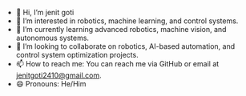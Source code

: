 - 👋 Hi, I’m jenit goti
- 👀 I’m interested in robotics, machine learning, and control systems.
- 🌱 I’m currently learning advanced robotics, machine vision, and autonomous systems.
- 💞️ I’m looking to collaborate on robotics, AI-based automation, and control system optimization projects.
- 📫 How to reach me: You can reach me via GitHub or email at jenitgoti2410@gmail.com.
- 😄 Pronouns: He/Him

<!---
jenit2410/jenit2410 is a ✨ special ✨ repository because its `README.md` (this file) appears on your GitHub profile.
You can click the Preview link to take a look at your changes.
--->
